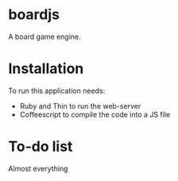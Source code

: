 boardjs
=======

A board game engine.


Installation
============

To run this application needs:
* Ruby and Thin to run the web-server
* Coffeescript to compile the code into a JS file

To-do list
==========
Almost everything
